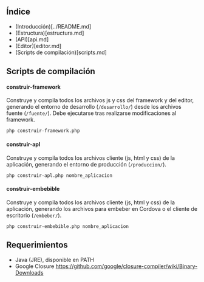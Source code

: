 ## Índice

- (Introducción)[../README.md]
- (Estructura)[estructura.md]
- (API)[api.md]
- (Editor)[editor.md]
- (Scripts de compilación)[scripts.md]

## Scripts de compilación

#### construir-framework

Construye y compila todos los archivos js y css del framework y del editor, generando el entorno de desarrollo (`/desarrollo/`) desde los archivos fuente (`/fuente/`). Debe ejecutarse tras realizarse modificaciones al framework.

    php construir-framework.php

#### construir-apl

Construye y compila todos los archivos cliente (js, html y css) de la aplicación, generando el entorno de producción (`/produccion/`).

    php construir-apl.php nombre_aplicacion

#### construir-embebible

Construye y compila todos los archivos cliente (js, html y css) de la aplicación, generando los archivos para embeber en Cordova o el cliente de escritorio (`/embeber/`).

    php construir-embebible.php nombre_aplicacion

## Requerimientos

- Java (JRE), disponible en PATH
- Google Closure https://github.com/google/closure-compiler/wiki/Binary-Downloads